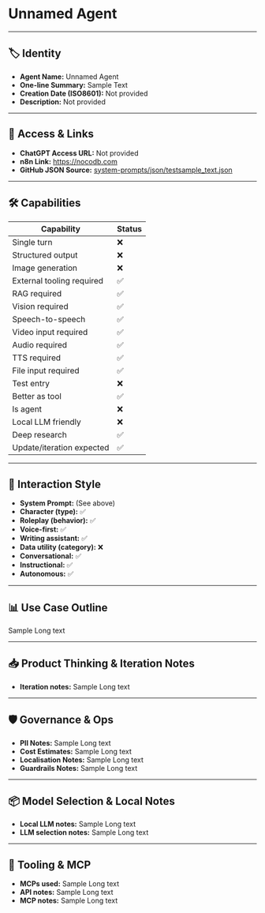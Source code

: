 # Unnamed Agent

---

## 🏷️ Identity

- **Agent Name:** Unnamed Agent  
- **One-line Summary:** Sample Text  
- **Creation Date (ISO8601):** Not provided  
- **Description:** Not provided

---

## 🔗 Access & Links

- **ChatGPT Access URL:** Not provided  
- **n8n Link:** https://nocodb.com  
- **GitHub JSON Source:** [system-prompts/json/testsample_text.json](system-prompts/json/testsample_text.json)

---

## 🛠️ Capabilities

| Capability | Status |
|-----------|--------|
| Single turn | ❌ |
| Structured output | ❌ |
| Image generation | ❌ |
| External tooling required | ✅ |
| RAG required | ✅ |
| Vision required | ✅ |
| Speech-to-speech | ✅ |
| Video input required | ✅ |
| Audio required | ✅ |
| TTS required | ✅ |
| File input required | ✅ |
| Test entry | ❌ |
| Better as tool | ✅ |
| Is agent | ❌ |
| Local LLM friendly | ❌ |
| Deep research | ✅ |
| Update/iteration expected | ✅ |

---

## 🧠 Interaction Style

- **System Prompt:** (See above)
- **Character (type):** ✅  
- **Roleplay (behavior):** ✅  
- **Voice-first:** ✅  
- **Writing assistant:** ✅  
- **Data utility (category):** ❌  
- **Conversational:** ✅  
- **Instructional:** ✅  
- **Autonomous:** ✅  

---

## 📊 Use Case Outline

Sample Long text

---

## 📥 Product Thinking & Iteration Notes

- **Iteration notes:** Sample Long text

---

## 🛡️ Governance & Ops

- **PII Notes:** Sample Long text
- **Cost Estimates:** Sample Long text
- **Localisation Notes:** Sample Long text
- **Guardrails Notes:** Sample Long text

---

## 📦 Model Selection & Local Notes

- **Local LLM notes:** Sample Long text
- **LLM selection notes:** Sample Long text

---

## 🔌 Tooling & MCP

- **MCPs used:** Sample Long text  
- **API notes:** Sample Long text  
- **MCP notes:** Sample Long text
